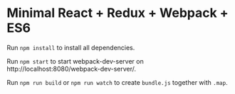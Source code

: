 # Minimal React + Redux + Webpack + ES6

Run `npm install` to install all dependencies.

Run `npm start` to start webpack-dev-server on http://localhost:8080/webpack-dev-server/.

Run `npm run build` or `npm run watch` to create `bundle.js` together with `.map`.
